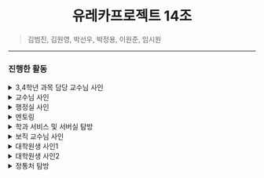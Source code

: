 # <center> 유레카프로젝트 14조 </center>
> 김범진, 김원영, 박선우, 박정용, 이원준, 임시원
---------
### 진행한 활동
<details>
    <summary>3,4학년 과목 담당 교수님 사인</summary>

![first](./img/3,4학년 과목 교수님.jpg){: width="100" height="100"}

</details>
<details>
    <summary>교수님 사인</summary>

- 멘토링 사진
- 질의응답

</details>
<details>
    <summary>행정실 사인</summary>

- 멘토링 사진
- 질의응답

</details>
<details>
    <summary>멘토링</summary>

- 멘토링 사진
- 질의응답

</details>
<details>
    <summary>학과 서비스 및 서버실 탐방</summary>

- 멘토링 사진
- 질의응답

</details>
<details>
    <summary>보직 교수님 사인</summary>

- 멘토링 사진
- 질의응답

</details>
<details>
    <summary>대학원생 사인1</summary>

- 멘토링 사진
- 질의응답

</details>
<details>
    <summary>대학원생 사인2</summary>

- 멘토링 사진
- 질의응답

</details>
<details>
    <summary>정통처 탐방</summary>

- 멘토링 사진
- 질의응답

</details>
